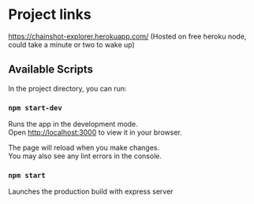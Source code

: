 # Project links

https://chainshot-explorer.herokuapp.com/
(Hosted on free heroku node, could take a minute or two to wake up)

## Available Scripts

In the project directory, you can run:

### `npm start-dev`

Runs the app in the development mode.\
Open [http://localhost:3000](http://localhost:3000) to view it in your browser.

The page will reload when you make changes.\
You may also see any lint errors in the console.

### `npm start`

Launches the production build with express server
